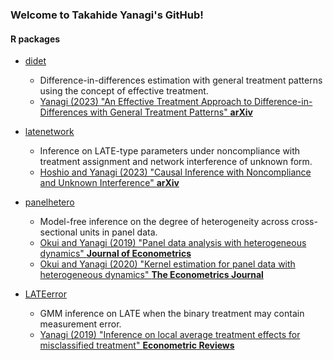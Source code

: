 ### Welcome to Takahide Yanagi's GitHub!

#### R packages

- [didet](https://tkhdyanagi.github.io/didet/)
  - Difference-in-differences estimation with general treatment patterns using the concept of effective treatment.
  - [Yanagi (2023) "An Effective Treatment Approach to Difference-in-Differences with General Treatment Patterns" **arXiv**](https://arxiv.org/abs/2212.13226)

- [latenetwork](https://tkhdyanagi.github.io/latenetwork/)
  - Inference on LATE-type parameters under noncompliance with treatment assignment and network interference of unknown form.
  - [Hoshio and Yanagi (2023) "Causal Inference with Noncompliance and Unknown Interference" **arXiv**](https://arxiv.org/abs/2108.07455)

- [panelhetero](https://tkhdyanagi.github.io/panelhetero/)
  - Model-free inference on the degree of heterogeneity across cross-sectional units in panel data.
  - [Okui and Yanagi (2019) "Panel data analysis with heterogeneous dynamics" **Journal of Econometrics**](https://doi.org/10.1016/j.jeconom.2019.04.036)
  - [Okui and Yanagi (2020) "Kernel estimation for panel data with heterogeneous dynamics" **The Econometrics Journal**](https://doi.org/10.1093/ectj/utz019)

- [LATEerror](https://github.com/tkhdyanagi/LATEerror)
  - GMM inference on LATE when the binary treatment may contain measurement error.
  - [Yanagi (2019) "Inference on local average treatment effects for misclassified treatment" **Econometric Reviews**](https://doi.org/10.1080/07474938.2018.1485833)

<!--
**tkhdyanagi/tkhdyanagi** is a ✨ _special_ ✨ repository because its `README.md` (this file) appears on your GitHub profile.

Here are some ideas to get you started:

- 🔭 I’m currently working on ...
- 🌱 I’m currently learning ...
- 👯 I’m looking to collaborate on ...
- 🤔 I’m looking for help with ...
- 💬 Ask me about ...
- 📫 How to reach me: ...
- 😄 Pronouns: ...
- ⚡ Fun fact: ...
-->
